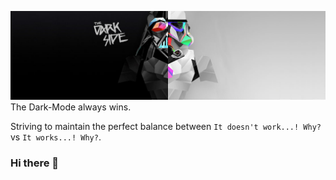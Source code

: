 ![](https://github.com/SparshKesari/SparshKesari/blob/main/assests/cover.jpg)
The Dark-Mode always wins.

Striving to maintain the perfect balance between `It doesn't work...! Why?` vs `It works...! Why?`.



### Hi there 👋

<!--
**SparshKesari/SparshKesari** is a ✨ _special_ ✨ repository because its `README.md` (this file) appears on your GitHub profile.



Here are some ideas to get you started:

- 🔭 I’m currently working on ...
- 🌱 I’m currently learning ...
- 👯 I’m looking to collaborate on ...
- 🤔 I’m looking for help with ...
- 💬 Ask me about ...
- 📫 How to reach me: ...
- 😄 Pronouns: ...
- ⚡ Fun fact: ...
-->
